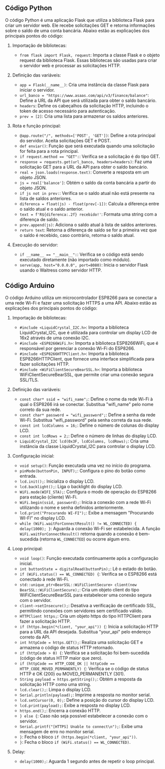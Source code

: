 ## Código Python

O código Python é uma aplicação Flask que utiliza a biblioteca Flask para criar um servidor web. Ele recebe solicitações GET e retorna informações sobre o saldo de uma conta bancária. Abaixo estão as explicações dos principais pontos do código:

1. Importação de bibliotecas:
   - `from flask import Flask, request`: Importa a classe Flask e o objeto request da biblioteca Flask. Essas bibliotecas são usadas para criar o servidor web e processar as solicitações HTTP.

2. Definição das variáveis:
   - `app = Flask(__name__)`: Cria uma instância da classe Flask para iniciar o servidor.
   - `url_banco = "https://www.asaas.com/api/v3/finance/balance"`: Define a URL da API que será utilizada para obter o saldo bancário.
   - `headers`: Define os cabeçalhos da solicitação HTTP, incluindo o token de acesso necessário para autenticação.
   - `prev = [2]`: Cria uma lista para armazenar os saldos anteriores.

3. Rota e função principal:
   - `@app.route("/", methods=['POST', 'GET'])`: Define a rota principal do servidor. Aceita solicitações GET e POST.
   - `def enviar()`: Função que será executada quando uma solicitação for feita para a rota principal.
   - `if request.method == "GET":`: Verifica se a solicitação é do tipo GET.
   - `response = requests.get(url_banco, headers=headers)`: Faz uma solicitação GET para a URL da API para obter o saldo bancário.
   - `real = json.loads(response.text)`: Converte a resposta em um objeto JSON.
   - `js = real['balance']`: Obtém o saldo da conta bancária a partir do objeto JSON.
   - `if js not in prev:`: Verifica se o saldo atual não está presente na lista de saldos anteriores.
   - `diferenca = float(js) - float(prev[-1])`: Calcula a diferença entre o saldo atual e o saldo anterior.
   - `text = f'R${diferenca:.2f} recebido!'`: Formata uma string com a diferença de saldo.
   - `prev.append(js)`: Adiciona o saldo atual à lista de saldos anteriores.
   - `return text`: Retorna a diferença de saldo se for a primeira vez que o saldo é recebido, caso contrário, retorna o saldo atual.

4. Execução do servidor:
   - `if __name__ == "__main__":`: Verifica se o código está sendo executado diretamente (não importado como módulo).
   - `serve(app, host="0.0.0.0", port=8080)`: Inicia o servidor Flask usando o Waitress como servidor HTTP.

## Código Arduino

O código Arduino utiliza um microcontrolador ESP8266 para se conectar a uma rede Wi-Fi e fazer uma solicitação HTTPS a uma API. Abaixo estão as explicações dos principais pontos do código:

1. Importação de bibliotecas:
   - `#include <LiquidCrystal_I2C.h>`: Importa a biblioteca LiquidCrystal_I2C, que é utilizada para controlar um display LCD de 16x2 através de uma conexão I2C.
   - `#include <ESP8266WiFi.h>`: Importa a biblioteca ESP8266WiFi, que é responsável por gerenciar a conexão Wi-Fi do ESP8266.
   - `#include <ESP8266HTTPClient.h>`: Importa a biblioteca ESP8266HTTPClient, que fornece uma interface simplificada para fazer solicitações HTTP.
   - `#include <WiFiClientSecureBearSSL.h>`: Importa a biblioteca WiFiClientSecureBearSSL, que permite criar uma conexão segura SSL/TLS.

2. Definição das variáveis:
   - `const char* ssid = "wifi_name";`: Define o nome da rede Wi-Fi à qual o ESP8266 irá se conectar. Substitua "wifi_name" pelo nome correto da sua rede.
   - `const char* password = "wifi_password";`: Define a senha da rede Wi-Fi. Substitua "wifi_password" pela senha correta da sua rede.
   - `const int lcdColumns = 16;`: Define o número de colunas do display LCD.
   - `const int lcdRows = 2;`: Define o número de linhas do display LCD.
   - `LiquidCrystal_I2C lcd(0x3F, lcdColumns, lcdRows);`: Cria uma instância da classe LiquidCrystal_I2C para controlar o display LCD.

3. Configuração inicial:
   - `void setup()`: Função executada uma vez no início do programa.
   - `pinMode(buttonPin, INPUT);`: Configura o pino do botão como entrada.
   - `lcd.init();`: Inicializa o display LCD.
   - `lcd.backlight();`: Liga o backlight do display LCD.
   - `WiFi.mode(WIFI_STA);`: Configura o modo de operação do ESP8266 para estação (cliente) Wi-Fi.
   - `WiFi.begin(ssid, password);`: Inicia a conexão com a rede Wi-Fi utilizando o nome e senha definidos anteriormente.
   - `lcd.print("Procurando WI-FI");`: Exibe a mensagem "Procurando WI-FI" no display LCD.
   - `while (WiFi.waitForConnectResult() != WL_CONNECTED) { delay(1000); }`: Aguarda a conexão Wi-Fi ser estabelecida. A função `WiFi.waitForConnectResult()` retorna quando a conexão é bem-sucedida (retorna `WL_CONNECTED`) ou ocorre algum erro.

4. Loop principal:
   - `void loop()`: Função executada continuamente após a configuração inicial.
   - `int buttonState = digitalRead(buttonPin);`: Lê o estado do botão.
   - `if (WiFi.status() == WL_CONNECTED) {`: Verifica se o ESP8266 está conectado à rede Wi-Fi.
   - `std::unique_ptr<BearSSL::WiFiClientSecure> client(new BearSSL::WiFiClientSecure);`: Cria um objeto client do tipo WiFiClientSecureBearSSL para estabelecer uma conexão segura com o servidor.
   - `client->setInsecure();`: Desativa a verificação de certificado SSL, permitindo conexões com servidores sem certificado válido.
   - `HTTPClient https;`: Cria um objeto https do tipo HTTPClient para fazer a solicitação HTTP.
   - `if (https.begin(*client, "your_api")) {`: Inicia a solicitação HTTP para a URL da API desejada. Substitua "your_api" pelo endereço correto da API.
   - `int httpCode = https.GET();`: Realiza uma solicitação GET e armazena o código de status HTTP retornado.
   - `if (httpCode > 0) {`: Verifica se a solicitação foi bem-sucedida (código de status HTTP maior que zero).
   - `if (httpCode == HTTP_CODE_OK || httpCode == HTTP_CODE_MOVED_PERMANENTLY) {`: Verifica se o código de status HTTP é OK (200) ou MOVED_PERMANENTLY (301).
   - `String payload = https.getString();`: Obtém a resposta da solicitação HTTP como uma string.
   - `lcd.clear();`: Limpa o display LCD.
   - `Serial.println(payload);`: Imprime a resposta no monitor serial.
   - `lcd.setCursor(0, 0);`: Define a posição do cursor do display LCD.
   - `lcd.print(payload);`: Exibe a resposta no display LCD.
   - `https.end();`: Encerra a conexão HTTP.
   - `} else {`: Caso não seja possível estabelecer a conexão com o servidor.
   - `Serial.printf("[HTTPS] Unable to connect\n");`: Exibe uma mensagem de erro no monitor serial.
   - `}`: Fecha o bloco `if (https.begin(*client, "your_api"))`.
   - `}`: Fecha o bloco `if (WiFi.status() == WL_CONNECTED)`.

5. Delay:
   - `delay(1000);`: Aguarda 1 segundo antes de repetir o loop principal.
